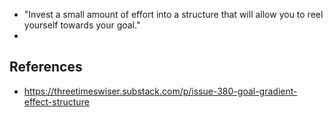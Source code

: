 
- "Invest a small amount of effort into a structure that will allow you to reel yourself towards your goal."
- 


## References

- https://threetimeswiser.substack.com/p/issue-380-goal-gradient-effect-structure